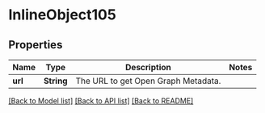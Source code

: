 # InlineObject105

## Properties

Name | Type | Description | Notes
------------ | ------------- | ------------- | -------------
**url** | **String** | The URL to get Open Graph Metadata. | 

[[Back to Model list]](../README.md#documentation-for-models) [[Back to API list]](../README.md#documentation-for-api-endpoints) [[Back to README]](../README.md)


